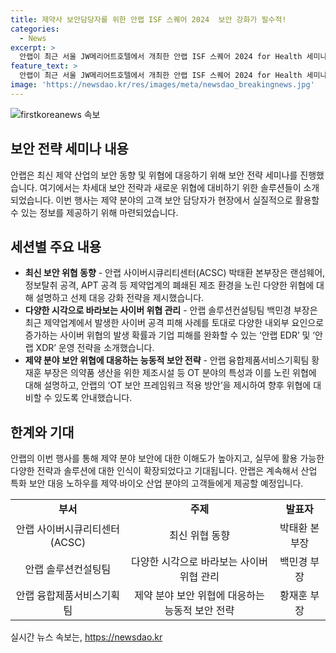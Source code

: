 ```yaml
---
title: 제약사 보안담당자를 위한 안랩 ISF 스퀘어 2024  보안 강화가 필수적!
categories:
  - News
excerpt: >
  안랩이 최근 서울 JW메리어트호텔에서 개최한 안랩 ISF 스퀘어 2024 for Health 세미나를 성공적으로 마쳤다. 이번 세미나에서 안랩은 제약 분야 고객사 보안담당자를 대상으로 최신 보안 위협 동향, 사이버 위협 관리, 능동적 보안 전략 등을 다루었다. 박태환 본부장은 최신 위협 동향을, 백민경 부장은 사이버 공격 피해 사례를 소개하고, 황재훈 부장은 OT 분야의 특성과 위협에 대해 설명했다. 안랩은 이번 세미나를 통해 제약∙바이오 산업 특화 위협 대응 노하우를 전달했다.
feature_text: >
  안랩이 최근 서울 JW메리어트호텔에서 개최한 안랩 ISF 스퀘어 2024 for Health 세미나를 성공적으로 마쳤다. 이번 세미나에서 안랩은 제약 분야 고객사 보안담당자를 대상으로 최신 보안 위협 동향, 사이버 위협 관리, 능동적 보안 전략 등을 다루었다. 박태환 본부장은 최신 위협 동향을, 백민경 부장은 사이버 공격 피해 사례를 소개하고, 황재훈 부장은 OT 분야의 특성과 위협에 대해 설명했다. 안랩은 이번 세미나를 통해 제약∙바이오 산업 특화 위협 대응 노하우를 전달했다.
image: 'https://newsdao.kr/res/images/meta/newsdao_breakingnews.jpg'
---
```


<p><img src="https://newsdao.kr/res/images/meta/newsdao_breakingnews.jpg" alt="firstkoreanews 속보" /></p>

<h2 data-ke-size="size26">보안 전략 세미나 내용</h2>

<p data-ke-size="size16">안랩은 최신 제약 산업의 보안 동향 및 위협에 대응하기 위해 보안 전략 세미나를 진행했습니다. 여기에서는 차세대 보안 전략과 새로운 위협에 대비하기 위한 솔루션들이 소개되었습니다. 이번 행사는 제약 분야의 고객 보안 담당자가 현장에서 실질적으로 활용할 수 있는 정보를 제공하기 위해 마련되었습니다.</p>

<h2 data-ke-size="size24">세션별 주요 내용</h2>

<ul>
  <li><b>최신 보안 위협 동향</b> - 안랩 사이버시큐리티센터(ACSC) 박태환 본부장은 랜섬웨어, 정보탈취 공격, APT 공격 등 제약업계의 폐쇄된 제조 환경을 노린 다양한 위협에 대해 설명하고 선제 대응 강화 전략을 제시했습니다.</li>
  <li><b>다양한 시각으로 바라보는 사이버 위협 관리</b> - 안랩 솔루션컨설팅팀 백민경 부장은 최근 제약업계에서 발생한 사이버 공격 피해 사례를 토대로 다양한 내외부 요인으로 증가하는 사이버 위협의 발생 확률과 기업 피해를 완화할 수 있는 ‘안랩 EDR’ 및 ‘안랩 XDR’ 운영 전략을 소개했습니다.</li>
  <li><b>제약 분야 보안 위협에 대응하는 능동적 보안 전략</b> - 안랩 융합제품서비스기획팀 황재훈 부장은 의약품 생산을 위한 제조시설 등 OT 분야의 특성과 이를 노린 위협에 대해 설명하고, 안랩의 ‘OT 보안 프레임워크 적용 방안’을 제시하여 향후 위협에 대비할 수 있도록 안내했습니다.</li>
</ul>

<h2 data-ke-size="size24">한계와 기대</h2>

<p data-ke-size="size16">안랩의 이번 행사를 통해 제약 분야 보안에 대한 이해도가 높아지고, 실무에 활용 가능한 다양한 전략과 솔루션에 대한 인식이 확장되었다고 기대됩니다. 안랩은 계속해서 산업 특화 보안 대응 노하우를 제약∙바이오 산업 분야의 고객들에게 제공할 예정입니다.</p>

<table>
  <tr>
    <td style="text-align: center; height: 17px;"><b>부서</b></td>
    <td style="text-align: center; height: 17px;"><b>주제</b></td>
    <td style="text-align: center; height: 17px;"><b>발표자</b></td>
  </tr>
  <tr>
    <td style="text-align: center; height: 17px;">안랩 사이버시큐리티센터(ACSC)</td>
    <td style="text-align: center; height: 17px;">최신 위협 동향</td>
    <td style="text-align: center; height: 17px;">박태환 본부장</td>
  </tr>
  <tr>
    <td style="text-align: center; height: 17px;">안랩 솔루션컨설팅팀</td>
    <td style="text-align: center; height: 17px;">다양한 시각으로 바라보는 사이버 위협 관리</td>
    <td style="text-align: center; height: 17px;">백민경 부장</td>
  </tr>
  <tr>
    <td style="text-align: center; height: 17px;">안랩 융합제품서비스기획팀</td>
    <td style="text-align: center; height: 17px;">제약 분야 보안 위협에 대응하는 능동적 보안 전략</td>
    <td style="text-align: center; height: 17px;">황재훈 부장</td>
  </tr>
</table>

<p data-ke-size="size16"></p>
실시간 뉴스 속보는, <a href="https://newsdao.kr" rel="dofollow">https://newsdao.kr</a>


